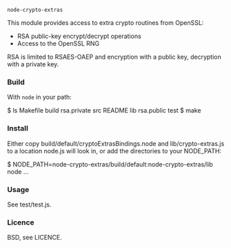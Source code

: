 `node-crypto-extras`

This module provides access to extra crypto routines from OpenSSL:

  * RSA public-key encrypt/decrypt operations
  * Access to the OpenSSL RNG

RSA is limited to RSAES-OAEP and encryption with a public key,
decryption with a private key. 

### Build

With `node` in your path:

   $ ls
   Makefile       build           rsa.private     src
   README         lib             rsa.public      test
   $ make

### Install

Either copy build/default/cryptoExtrasBindings.node and
lib/crypto-extras.js to a location node.js will look in, or add the
directories to your NODE_PATH:

   $ NODE_PATH=node-crypto-extras/build/default:node-crypto-extras/lib node ...

### Usage

See test/test.js.

### Licence

BSD, see LICENCE.
